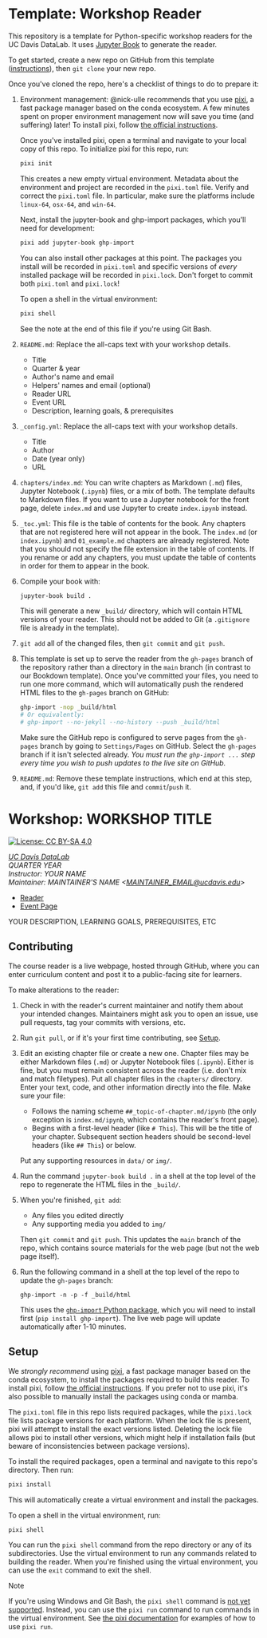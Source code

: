# Template: Workshop Reader

This repository is a template for Python-specific workshop readers for the UC
Davis DataLab. It uses [Jupyter Book][jb] to generate the reader.

To get started, create a new repo on GitHub from this template
([instructions][gh]), then `git clone` your new repo.

[gh]: https://docs.github.com/en/github/creating-cloning-and-archiving-repositories/creating-a-repository-from-a-template
[jb]: https://jupyterbook.org/en/stable/intro.html

Once you've cloned the repo, here's a checklist of things to do to prepare it:

1. Environment management: @nick-ulle recommends that you use [pixi][], a fast
   package manager based on the conda ecosystem. A few minutes spent on proper
   environment management now will save you time (and suffering) later! To
   install pixi, follow [the official instructions][pixi].

   Once you've installed pixi, open a terminal and navigate to your local copy
   of this repo. To initialize pixi for this repo, run:

   ```sh
   pixi init
   ```

   This creates a new empty virtual environment. Metadata about the environment
   and project are recorded in the `pixi.toml` file. Verify and correct the
   `pixi.toml` file. In particular, make sure the platforms include `linux-64`,
   `osx-64`, and `win-64`.

   Next, install the jupyter-book and ghp-import packages, which you'll need
   for development:

   ```sh
   pixi add jupyter-book ghp-import
   ```

   You can also install other packages at this point. The packages you install
   will be recorded in `pixi.toml` and specific versions of *every* installed
   package will be recorded in `pixi.lock`. Don't forget to commit both
   `pixi.toml` and `pixi.lock`!

   To open a shell in the virtual environment:

   ```sh
   pixi shell
   ```

   See the note at the end of this file if you're using Git Bash.


2. `README.md`: Replace the all-caps text with your workshop details.
   + Title
   + Quarter & year
   + Author's name and email
   + Helpers' names and email (optional)
   + Reader URL
   + Event URL
   + Description, learning goals, & prerequisites

3. `_config.yml`: Replace the all-caps text with your workshop details.
   + Title
   + Author
   + Date (year only)
   + URL

4. `chapters/index.md`: You can write chapters as Markdown (`.md`) files,
   Jupyter Notebook (`.ipynb`) files, or a mix of both. The template defaults
   to Markdown files. If you want to use a Jupyter notebook for the front page,
   delete `index.md` and use Jupyter to create `index.ipynb` instead.

5. `_toc.yml`: This file is the table of contents for the book. Any chapters
   that are not registered here will not appear in the book. The `index.md` (or
   `index.ipynb`) and `01_example.md` chapters are already registered. Note
   that you should not specify the file extension in the table of contents. If
   you rename or add any chapters, you must update the table of contents in
   order for them to appear in the book.

6. Compile your book with:

   ```sh
   jupyter-book build .
   ``` 

   This will generate a new `_build/` directory, which will contain HTML 
   versions of your reader. This should not be added to Git (a `.gitignore` 
   file is already in the template).

7. `git add` all of the changed files, then `git commit` and `git push`.

8. This template is set up to serve the reader from the `gh-pages` branch of
   the repository rather than a directory in the `main` branch (in contrast to
   our Bookdown template). Once you've committed your files, you need to run
   one more command, which will automatically push the rendered HTML files to
   the `gh-pages` branch on GitHub:

   ```sh
   ghp-import -nop _build/html
   # Or equivalently:
   # ghp-import --no-jekyll --no-history --push _build/html
   ```

   Make sure the GitHub repo is configured to serve pages from the `gh-pages`
   branch by going to `Settings/Pages` on GitHub. Select the `gh-pages` branch
   if it isn't selected already. _You must run the `ghp-import ...` step every
   time you wish to push updates to the live site on GitHub._

9. `README.md`: Remove these template instructions, which end at this step, 
   and, if you'd like, `git add` this file and `commit`/`push` it.

# Workshop: WORKSHOP TITLE

[![License: CC BY-SA 4.0](https://img.shields.io/badge/License-CC_BY--SA_4.0-lightgrey.svg)](https://creativecommons.org/licenses/by-sa/4.0/)

_[UC Davis DataLab](https://datalab.ucdavis.edu/)_  
_QUARTER YEAR_  
_Instructor: YOUR NAME_  
_Maintainer: MAINTAINER'S NAME <<MAINTAINER_EMAIL@ucdavis.edu>>_  

* [Reader](https://ucdavisdatalab.github.io/YOUR_REPOSITORY/)
* [Event Page](https://datalab.ucdavis.edu/eventscalendar/YOUR_EVENT/)

YOUR DESCRIPTION, LEARNING GOALS, PREREQUISITES, ETC

## Contributing

The course reader is a live webpage, hosted through GitHub, where you can enter
curriculum content and post it to a public-facing site for learners.

To make alterations to the reader:
	  
1.  Check in with the reader's current maintainer and notify them about your 
    intended changes. Maintainers might ask you to open an issue, use pull 
    requests, tag your commits with versions, etc.

2.  Run `git pull`, or if it's your first time contributing, see
    [Setup](#setup).

3.  Edit an existing chapter file or create a new one. Chapter files may be 
    either Markdown files (`.md`) or Jupyter Notebook files (`.ipynb`). Either 
    is fine, but you must remain consistent across the reader (i.e. don't mix 
    and match filetypes). Put all chapter files in the `chapters/` directory.
    Enter your text, code, and other information directly into the file. Make 
    sure your file:

    - Follows the naming scheme `##_topic-of-chapter.md/ipynb` (the only 
      exception is `index.md/ipynb`, which contains the reader's front page).
    - Begins with a first-level header (like `# This`). This will be the title
      of your chapter. Subsequent section headers should be second-level
      headers (like `## This`) or below.

    Put any supporting resources in `data/` or `img/`.

4.  Run the command `jupyter-book build .` in a shell at the top level of the
    repo to regenerate the HTML files in the `_build/`.

5.  When you're finished, `git add`:
    - Any files you edited directly
    - Any supporting media you added to `img/`

    Then `git commit` and `git push`. This updates the `main` branch of the
    repo, which contains source materials for the web page (but not the web
    page itself).

6.  Run the following command in a shell at the top level of the repo to update
    the `gh-pages` branch:
    ```
    ghp-import -n -p -f _build/html
    ```
    This uses the [`ghp-import` Python package][ghp-import], which you will
    need to install first (`pip install ghp-import`). The live web page will
    update automatically after 1-10 minutes.

[ghp-import]: https://github.com/c-w/ghp-import


## Setup

We *strongly recommend* using [pixi][], a fast package manager based on the
conda ecosystem, to install the packages required to build this reader. To
install pixi, follow [the official instructions][pixi]. If you prefer not to
use pixi, it's also possible to manually install the packages using conda or
mamba.

[pixi]: https://pixi.sh/

The `pixi.toml` file in this repo lists required packages, while the
`pixi.lock` file lists package versions for each platform. When the lock file
is present, pixi will attempt to install the exact versions listed. Deleting
the lock file allows pixi to install other versions, which might help if
installation fails (but beware of inconsistencies between package versions).

To install the required packages, open a terminal and navigate to this repo's
directory. Then run:

```sh
pixi install
```

This will automatically create a virtual environment and install the packages.

To open a shell in the virtual environment, run:

```sh
pixi shell
```

You can run the `pixi shell` command from the repo directory or any of its
subdirectories. Use the virtual environment to run any commands related to
building the reader. When you're finished using the virtual environment, you
can use the `exit` command to exit the shell.

> [!NOTE]
> If you're using Windows and Git Bash, the `pixi shell` command is [not yet
> supported][pixi-shell-win]. Instead, you can use the `pixi run` command to
> run commands in the virtual environment. See [the pixi
> documentation][pixi-basics] for examples of how to use `pixi run`.

[pixi-shell-win]: https://github.com/prefix-dev/pixi/issues/417
[pixi-basics]: https://pixi.sh/latest/basic_usage/
